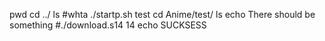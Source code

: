 pwd
cd ../
ls
#whta
./startp.sh test
cd Anime/test/
ls
echo There should be something
#./download.s14 14
echo SUCKSESS
